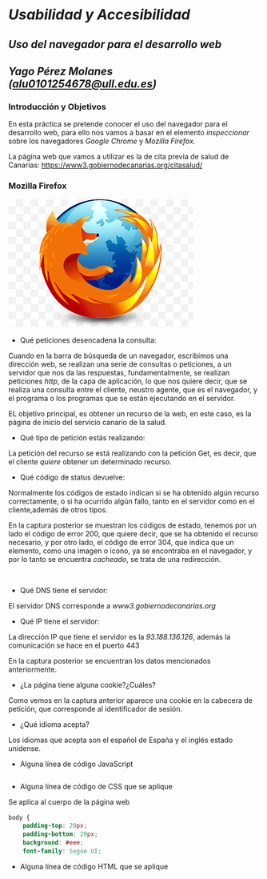 # __*Usabilidad y Accesibilidad*__
## __*Uso del navegador para el desarrollo web*__
## __*Yago Pérez Molanes (alu0101254678@ull.edu.es)*__

### __Introducción y Objetivos__

En esta práctica se pretende conocer el uso del navegador para el desarrollo web, para ello nos vamos a basar
en el elemento *inspeccionar* sobre los navegadores *Google Chrome* y *Mozilla Firefox.*

La página web que vamos a utilizar es la de cita previa de salud de Canarias: <https://www3.gobiernodecanarias.org/citasalud/>

### __Mozilla Firefox__

![Imagen chrome.jpg](https://raw.githubusercontent.com/alu0101254678/uya-2021-Uso-navegador-web/main/img/firefox.png)

* Qué peticiones desencadena la consulta:

Cuando en la barra de búsqueda de un navegador, escribimos una dirección web, se realizan una serie de consultas o peticiones, a un servidor
que nos da las respuestas, fundamentalmente, se realizan peticiones *http*, de la capa de aplicación, lo que nos quiere decir, que se realiza
una consulta entre el cliente, neustro agente, que es el navegador, y el programa o los programas que se están ejecutando en el servidor.

EL objetivo principal, es obtener un recurso de la web, en este caso, es la página de inicio del servicio canario de la salud.

* Qué tipo de petición estás realizando:

La petición del recurso se está realizando con la petición Get, es decir, que el cliente *quiere* obtener un determinado recurso.

* Qué código de status devuelve:

Normalmente los códigos de estado indican si se ha obtenido algún recurso correctamente, o si ha ocurrido algún fallo, tanto en el servidor
como en el cliente,además de otros tipos.

En la captura posterior se muestran los códigos de estado, tenemos por un lado el código de error 200, que quiere decir, que se ha obtenido el recurso
necesario, y por otro lado, el código de error 304, que indica que un elemento, como una imagen o icono, ya se encontraba en el navegador, y por lo tanto
se encuentra *cacheado*, se trata de una redirección.

![]()

* Qué DNS tiene el servidor:

El servidor DNS corresponde a *www3.gobiernodecanarias.org*

* Qué IP tiene el servidor:

La dirección IP que tiene el servidor es la *93.188.136.126*, además la comunicación se hace en el puerto 443

En la captura posterior se encuentran los datos mencionados anteriormente.
![]()

* ¿La página tiene alguna cookie?¿Cuáles?

Como vemos en la captura anterior aparece una cookie en la cabecera de petición, que corresponde al identificador de sesión.

* ¿Qué idioma acepta?

Los idiomas que acepta son el español de España y el inglés estado unidense.

* Alguna línea de código JavaScript

```JavaScript

```

* Alguna línea de código de CSS que se aplique

Se aplica al cuerpo de la página web

```CSS
body {
    padding-top: 20px;
    padding-bottom: 20px;
    background: #eee;
    font-family: Segoe UI;

```

* Alguna línea de código HTML que se aplique

![]()







